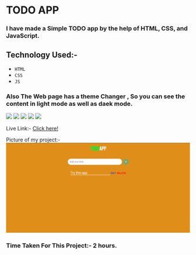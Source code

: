 # TODO APP
 ### I have made a Simple TODO app by the help of HTML, CSS, and JavaScript.

## Technology Used:-
  - ` HTML ` 
  - ` CSS ` 
  - ` JS ` 

### Also The Web page has a theme Changer , So you can see the content in light mode as well as daek mode.

![](https://img.shields.io/badge/Project-07-pink)
 ![](https://img.shields.io/badge/JS-Project-yellow)
![](https://img.shields.io/badge/HTML-5-orange)
 ![](https://img.shields.io/badge/CSS-3-blue)
 ![](https://img.shields.io/badge/LCO-Hitesh%20Sir-p)

Live Link:- [Click here!](https://amarjeet-todo-app.netlify.app/)

Picture of my project:-
![](image.png)



### Time Taken For This Project:- 2 hours.